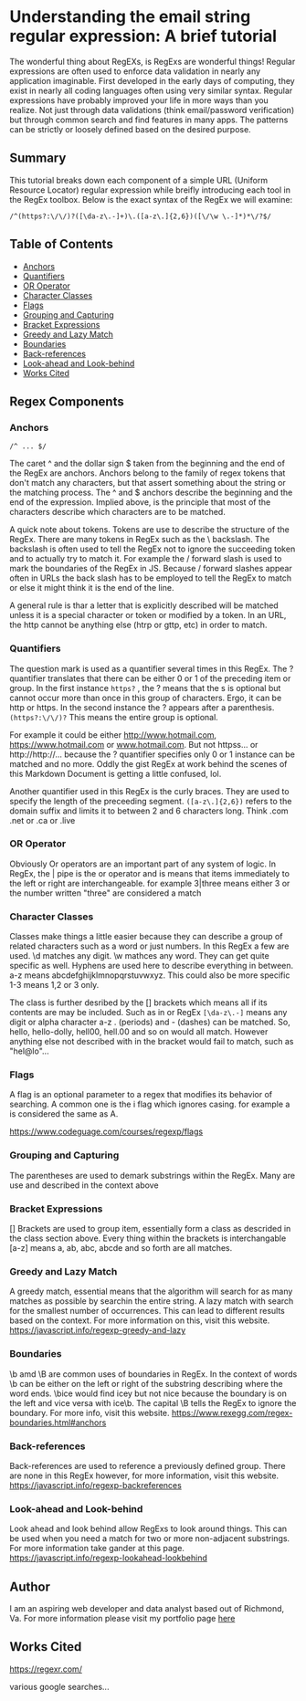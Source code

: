 # Understanding the email string regular expression:  A brief tutorial

The wonderful thing about RegEXs, is RegExs are wonderful things! Regular expressions are often used to enforce data validation in nearly any application imaginable. First developed in the early days of computing, they exist in nearly all coding languages often using very similar syntax. Regular expressions have probably improved your life in more ways than you realize. Not just through data validations (think email/password verification) but through common search and find features in many apps. The patterns can be strictly or loosely defined based on the desired purpose.

## Summary

This tutorial breaks down each component of a simple URL (Uniform Resource Locator) regular expression while breifly introducing each tool in the RegEx toolbox. Below is the exact syntax of the RegEx we will examine:

```
/^(https?:\/\/)?([\da-z\.-]+)\.([a-z\.]{2,6})([\/\w \.-]*)*\/?$/
```

## Table of Contents

- [Anchors](#anchors)
- [Quantifiers](#quantifiers)
- [OR Operator](#or-operator)
- [Character Classes](#character-classes)
- [Flags](#flags)
- [Grouping and Capturing](#grouping-and-capturing)
- [Bracket Expressions](#bracket-expressions)
- [Greedy and Lazy Match](#greedy-and-lazy-match)
- [Boundaries](#boundaries)
- [Back-references](#back-references)
- [Look-ahead and Look-behind](#look-ahead-and-look-behind)
- [Works Cited](#works-cited)

## Regex Components

### Anchors
```
/^ ... $/
```
The caret ^ and the dollar sign $ taken from the beginning and the end of the RegEx are anchors. Anchors belong to the family of regex tokens that don't match any characters, but that assert something about the string or the matching process. The ^ and $ anchors describe the beginning and the end of the expression. Implied above, is the principle that most of the characters describe which characters are to be matched.

A quick note about tokens. Tokens are use to describe the structure of the RegEx. There are many tokens in RegEx such as the \ backslash. The backslash is often used to tell the RegEx not to ignore the succeeding token and to actually try to match it. For example the / forward slash is used to mark the boundaries of the RegEx in JS. Because / forward slashes appear often in URLs the back slash has to be employed to tell the RegEx to match or else it might think it is the end of the line.

A general rule is thar a letter that is explicitly described will be matched unless it is a special character or token or modified by a token. In an URL, the http cannot be anything else (htrp or gttp, etc) in order to match.

### Quantifiers
The question mark is used as a quantifier several times in this RegEx. The ? quantifier translates that there can be either 0 or 1 of the preceding item or group. In the first instance ``` https? ``` , the ? means that the s is optional but cannot occur more than once in this group of characters. Ergo, it can be http or https. In the second instance the ? appears after a parenthesis. ``` (https?:\/\/)? ``` This means the entire group is optional. 

For example it could be either http://www.hotmail.com, https://www.hotmail.com or www.hotmail.com. But not httpss... or http://http://... because the ? quantifier specifies only 0 or 1 instance can be matched and no more. Oddly the gist RegEx at work behind the scenes of this Markdown Document is getting a little confused, lol.

Another quantifier used in this RegEx is the curly braces. They are used to specify the length of the preceeding segment. ``` ([a-z\.]{2,6}) ``` refers to the domain suffix and limits it to between 2 and 6 characters long. Think .com .net or .ca or .live

### OR Operator
Obviously Or operators are an important part of any system of logic. In RegEx, the | pipe is the or operator and is means that items immediately to the left or right are interchangeable. for example 3|three means either 3 or the number written "three" are considered a match 

### Character Classes
Classes make things a little easier because they can describe a group of related characters such as a word or just numbers. In this RegEx a few are used. \d matches any digit. \w mathces any word. They can get quite specific as well. Hyphens are used here to describe everything in between. a-z means abcdefghijklmnopqrstuvwxyz. This could also be more specific 1-3 means 1,2 or 3 only. 

The class is further desribed by the [] brackets which means all if its contents are may be included. Such as in or RegEx ``` [\da-z\.-] ``` means any digit or alpha character a-z . (periods) and - (dashes) can be matched. So, hello, hello-dolly, hell00, hell.00 and so on would all match. However anything else not described with in the bracket would fail to match, such as "hel@lo"...

### Flags

A flag is an optional parameter to a regex that modifies its behavior of searching. A common one is the i flag which ignores casing. for example a is considered the same as A.

https://www.codeguage.com/courses/regexp/flags

### Grouping and Capturing
The parentheses are used to demark substrings within the RegEx. Many are use and described in the context above

### Bracket Expressions
[] Brackets are used to group item, essentially form a class as descrided in the class section above. Every thing within the brackets is interchangable [a-z] means a, ab, abc, abcde and so forth are all matches.
### Greedy and Lazy Match

A greedy match, essential means that the algorithm will search for as many matches as possible by searchin the entire string. A lazy match with search for the smallest number of occurrences. This can lead to different results based on the context. For more information on this, visit this website. https://javascript.info/regexp-greedy-and-lazy

### Boundaries
\b amd \B are common uses of boundaries in RegEx. In the context of words \b can be either on the left or right of the substring describing where the word ends. \bice would find icey but not nice because the boundary is on the left and vice versa with ice\b. The capital \B tells the RegEx to ignore the boundary. For more info, visit this website. https://www.rexegg.com/regex-boundaries.html#anchors  

### Back-references
Back-references are used to reference a previously defined group. There are none in this RegEx however, for more information, visit this website. https://javascript.info/regexp-backreferences 


### Look-ahead and Look-behind

Look ahead and look behind allow RegExs to look around things. This can be used when you need a match for two or more non-adjacent substrings. For more information take gander at this page. https://javascript.info/regexp-lookahead-lookbehind

## Author

I am an aspiring web developer and data analyst based out of Richmond, Va. For more information please visit my portfolio page [here](https://eclevela-1234.github.io/folio-3-point-0/) 

## Works Cited

https://regexr.com/

various google searches...
